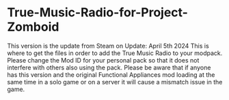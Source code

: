 # True-Music-Radio-for-Project-Zomboid
This version is the update from Steam on Update: April 5th 2024 This is where to get the files in order to add the True Music Radio to your modpack. Please change the Mod ID for your personal pack so that it does not interfere with others also using the pack. Please be aware that if anyone has this version and the original Functional Appliances mod loading at the same time in a solo game or on a server it will cause a mismatch issue in the game.
